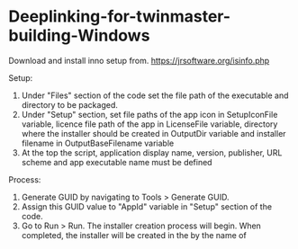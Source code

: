 # Deeplinking-for-twinmaster-building-Windows

Download and install inno setup from. https://jrsoftware.org/isinfo.php

Setup:
1. Under "Files" section of the code set the file path of the executable and directory to be packaged.
2. Under "Setup" section, set file paths of the app icon in SetupIconFile variable, licence file path of the app in LicenseFile variable, directory where the installer should be created in OutputDir variable and installer filename in OutputBaseFilename variable
3. At the top the script, application display name, version, publisher, URL scheme and app executable name must be defined

Process:
1. Generate GUID by navigating to Tools > Generate GUID.
2. Assign this GUID value to "AppId" variable in "Setup" section of the code.
3. Go to Run > Run. The installer creation process will begin. When completed, the installer will be created in the <OutputDir> by the name of <OutputBaseFilename>
